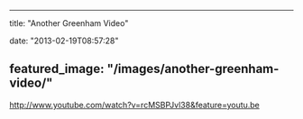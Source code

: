 
---
title: "Another Greenham Video"

date: "2013-02-19T08:57:28"

featured_image: "/images/another-greenham-video/"
---


http://www.youtube.com/watch?v=rcMSBPJvl38&feature=youtu.be